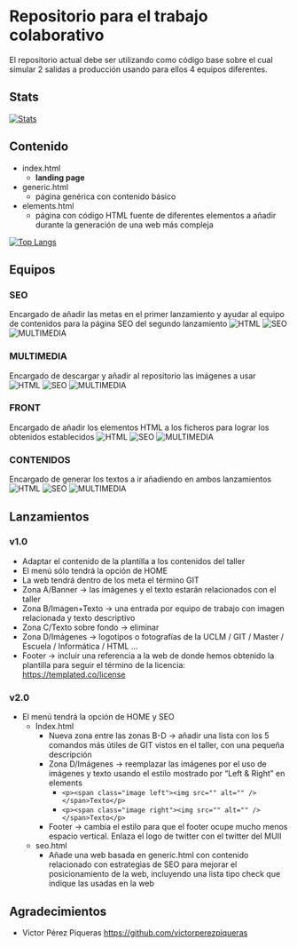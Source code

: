 # Repositorio para el trabajo colaborativo 
El repositorio actual debe ser utilizando como código base sobre el cual simular 2 salidas a producción usando para ellos 4 equipos diferentes.

## Stats
[![Stats](https://github-readme-stats.vercel.app/api?username=tallerGitMuii&theme=highcontrast&locale=es)](https://github.com/anuraghazra/github-readme-stats)

## Contenido
* index.html
	* **landing page**
* generic.html
	* página genérica con contenido básico
* elements.html
	* página con código HTML fuente de diferentes elementos a añadir durante la generación de una web más compleja

[![Top Langs](https://github-readme-stats.vercel.app/api/top-langs/?username=tallerGitMuii&lang_count=7&locale=es)](https://github.com/anuraghazra/github-readme-stats)

## Equipos
### SEO
Encargado de añadir las metas en el primer lanzamiento y ayudar al equipo de contenidos para la página SEO del segundo lanzamiento
 ![HTML](https://img.shields.io/static/v1?label=HTML&message=20%&color=yellow)
 ![SEO](https://img.shields.io/static/v1?label=SEO&message=80%&color=blue)
 ![MULTIMEDIA](https://img.shields.io/static/v1?label=Multimedia&message=0%&color=red)
### MULTIMEDIA
Encargado de descargar y añadir al repositorio las imágenes a usar 
 ![HTML](https://img.shields.io/static/v1?label=HTML&message=10%&color=yellow)
 ![SEO](https://img.shields.io/static/v1?label=SEO&message=0%&color=red)
 ![MULTIMEDIA](https://img.shields.io/static/v1?label=Multimedia&message=90%&color=blue)
### FRONT
Encargado de añadir los elementos HTML a los ficheros para lograr los obtenidos establecidos
 ![HTML](https://img.shields.io/static/v1?label=HTML&message=90%&color=blue)
 ![SEO](https://img.shields.io/static/v1?label=SEO&message=10%&color=yellow)
 ![MULTIMEDIA](https://img.shields.io/static/v1?label=Multimedia&message=0%&color=red)
### CONTENIDOS
Encargado de generar los textos a ir añadiendo en ambos lanzamientos
 ![HTML](https://img.shields.io/static/v1?label=HTML&message=60%&color=blue)
 ![SEO](https://img.shields.io/static/v1?label=SEO&message=40%&color=green)
 ![MULTIMEDIA](https://img.shields.io/static/v1?label=Multimedia&message=0%&color=red)
## Lanzamientos
### v1.0
* Adaptar el contenido de la plantilla a los contenidos del taller
* El menú sólo tendrá la opción de HOME 
* La web tendrá dentro de los meta el término GIT
* Zona A/Banner → las imágenes y el texto estarán relacionados con el taller
* Zona B/Imagen+Texto → una entrada por equipo de trabajo con imagen relacionada y texto descriptivo
* Zona C/Texto sobre fondo → eliminar
* Zona D/Imágenes → logotipos o fotografías de la UCLM / GIT / Master / Escuela / Informática / HTML …
* Footer → incluir una referencia a la web de donde hemos obtenido la plantilla para seguir el término de la licencia: https://templated.co/license

### v2.0
* El menú tendrá la opción de HOME y SEO 
	* Index.html
		* Nueva zona entre las zonas B-D → añadir una lista con los 5 comandos más útiles de GIT vistos en el taller, con una pequeña descripción
		* Zona D/Imágenes → reemplazar las imágenes por el uso de imágenes y texto usando el estilo mostrado por “Left & Right” en elements
			* `<p><span class="image left"><img src="" alt="" /></span>Texto</p>  `
			* `<p><span class="image right"><img src="" alt="" /></span>Texto</p> `
		* Footer → cambia el estilo para que el footer ocupe mucho menos espacio vertical. Enlaza el logo de twitter con el twitter del MUII
	* seo.html
		* Añade una web basada en generic.html con contenido relacionado con estrategias de SEO para mejorar el posicionamiento de la web, incluyendo una lista tipo check que indique las usadas en la web

## Agradecimientos
* Victor Pérez Piqueras https://github.com/victorperezpiqueras
